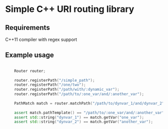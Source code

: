 # Simple C++ URI routing library

## Requirements
C++11 compiler with regex support

## Example usage

```cpp

    Router router;
    
    router.registerPath("/simple_path");
    router.registerPath("/one/two");
    router.registerPath("/path/with/:dynamic_var");
    router.registerPath("/path/to/:one_var/and/:another_var");
    
    PathMatch match = router.matchPath("/path/to/dynvar_1/and/dynvar_2");
    
    assert match.pathTemplate() == "/path/to/:one_var/and/:another_var";
    assert std::string("dynvar_1") == match.getVar("one_var");
    assert std::string("dynvar_2") == match.getVar("another_var");
    
```
